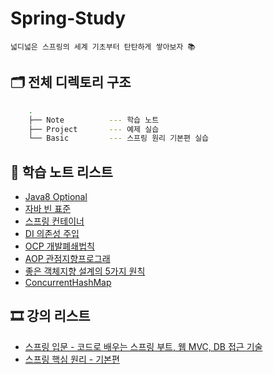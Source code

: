 # Spring-Study
    넓디넓은 스프링의 세계 기초부터 탄탄하게 쌓아보자 📚  
  
  
## 🗂 전체 디렉토리 구조  
```zsh
    .
    ├── Note          --- 학습 노트
    ├── Project       --- 예제 실습
    └── Basic         --- 스프링 원리 기본편 실습
```
  
## 📝 학습 노트 리스트    
* [Java8 Optional](./Note/JavaOptional.md)
* [자바 빈 표준](./Note/JavaBean.md)
* [스프링 컨테이너](./Note/SpringContainer.md)
* [DI 의존성 주입](./Note/DI.md)
* [OCP 개발폐쇄법칙](./Note/OCP.md)
* [AOP 관점지향프로그래](./Note/AOP.md)
* [좋은 객체지향 설계의 5가지 원칙](./Note/SOLID.md)
* [ConcurrentHashMap](./Note/)
    
## 🎞 강의 리스트  
* [스프링 입문 - 코드로 배우는 스프링 부트, 웹 MVC, DB 접근 기술](https://www.inflearn.com/course/%EC%8A%A4%ED%94%84%EB%A7%81-%EC%9E%85%EB%AC%B8-%EC%8A%A4%ED%94%84%EB%A7%81%EB%B6%80%ED%8A%B8/dashboard)
* [스프링 핵심 원리 - 기본편](https://www.inflearn.com/course/%EC%8A%A4%ED%94%84%EB%A7%81-%ED%95%B5%EC%8B%AC-%EC%9B%90%EB%A6%AC-%EA%B8%B0%EB%B3%B8%ED%8E%B8/dashboard)
